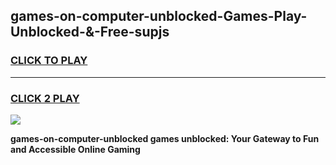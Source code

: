 
## games-on-computer-unblocked-Games-Play-Unblocked-&-Free-supjs
<h3>
<a href="https://premium76.site?title=games-on-computer-unblocked&ref=24A">CLICK TO PLAY</a></h3>
<hr>

<h3>
<a href="https://premium76.site?title=games-on-computer-unblocked&ref=24A">CLICK 2 PLAY</a>
  
</h3>

<a href="https://premium76.site?title=games-on-computer-unblocked&ref=24A"><img src="https://clearcache.store/games.png"></a>


**games-on-computer-unblocked games unblocked: Your Gateway to Fun and Accessible Online Gaming**
